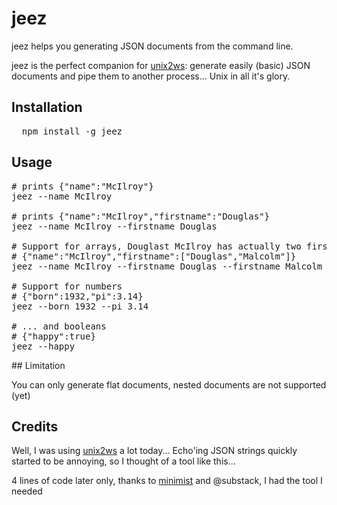 jeez
====

jeez helps you generating JSON documents from the command line. 

jeez is the perfect companion for [unix2ws]("https://github.com/llambeau/Unix2WS.js"): generate easily (basic) JSON documents and pipe them to another process... Unix in all it's glory.

## Installation

<pre>
  npm install -g jeez
</pre>

## Usage

<pre>
# prints {"name":"McIlroy"}
jeez --name McIlroy

# prints {"name":"McIlroy","firstname":"Douglas"}
jeez --name McIlroy --firstname Douglas

# Support for arrays, Douglast McIlroy has actually two firstnames
# {"name":"McIlroy","firstname":["Douglas","Malcolm"]}
jeez --name McIlroy --firstname Douglas --firstname Malcolm

# Support for numbers
# {"born":1932,"pi":3.14}
jeez --born 1932 --pi 3.14

# ... and booleans
# {"happy":true}
jeez --happy
</pre>

## Limitation

You can only generate flat documents, nested documents are not supported (yet)

## Credits

Well, I was using [unix2ws]("https://github.com/llambeau/Unix2WS.js") a lot today... Echo'ing JSON strings quickly started to be annoying, so I thought of a tool like this...

4 lines of code later only, thanks to [minimist](https://github.com/substack/minimist) and @substack, I had the tool I needed